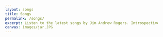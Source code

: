 ```yaml
---
layout: songs
title: Songs
permalink: /songs/
excerpt: Listen to the latest songs by Jim Andrew Rogers. Introspective lyrics and melodies with folk-based sounds.
canvas: images/jar.JPG
---
```


